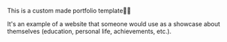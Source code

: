 This is a custom made portfolio template🙍‍♂️

It's an example of a website that someone would use as a showcase about themselves (education, personal life, achievements, etc.).
